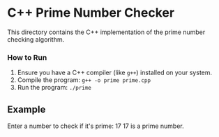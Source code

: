 # C++ Prime Number Checker

This directory contains the C++ implementation of the prime number checking algorithm.

### How to Run

1. Ensure you have a C++ compiler (like `g++`) installed on your system.
2. Compile the program:
    `g++ -o prime prime.cpp`
3. Run the program:
    `./prime`

## Example

Enter a number to check if it's prime: 17
17 is a prime number.